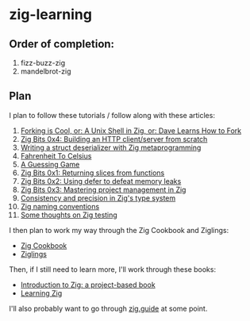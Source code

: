 # zig-learning

## Order of completion:

1. fizz-buzz-zig
2. mandelbrot-zig


## Plan

I plan to follow these tutorials / follow along with these articles:
1. [Forking is Cool, or: A Unix Shell in Zig, or: Dave Learns How to Fork](https://ratfactor.com/zig/forking-is-cool)
2. [Zig Bits 0x4: Building an HTTP client/server from scratch](https://blog.orhun.dev/zig-bits-04/)
3. [Writing a struct deserializer with Zig metaprogramming](https://nathancraddock.com/blog/deserialization-with-zig-metaprogramming/)
4. [Fahrenheit To Celsius](https://zig.guide/posts/fahrenheit-to-celsius)
5. [A Guessing Game](https://zig.guide/posts/a-guessing-game)
6. [Zig Bits 0x1: Returning slices from functions](https://blog.orhun.dev/zig-bits-01/)
7. [Zig Bits 0x2: Using defer to defeat memory leaks](https://blog.orhun.dev/zig-bits-02/)
8. [Zig Bits 0x3: Mastering project management in Zig](https://blog.orhun.dev/zig-bits-03/)
9. [Consistency and precision in Zig's type system](https://nathancraddock.com/blog/consistency-in-zigs-type-system/)
10. [Zig naming conventions](https://nathancraddock.com/blog/zig-naming-conventions/)
11. [Some thoughts on Zig testing](https://nathancraddock.com/blog/thoughts-on-zig-test/)

I then plan to work my way through the Zig Cookbook and Ziglings:
- [Zig Cookbook](https://cookbook.ziglang.cc/)
- [Ziglings](https://codeberg.org/ziglings/exercises)

Then, if I still need to learn more, I'll work through these books:
- [Introduction to Zig: a project-based book](https://pedropark99.github.io/zig-book/)
- [Learning Zig](https://www.openmymind.net/learning_zig/)

I'll also probably want to go through [zig.guide](https://zig.guide) at some point.
